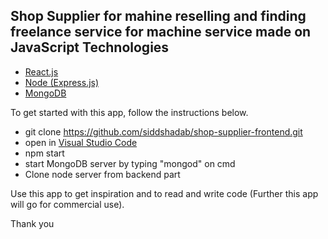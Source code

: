 
## Shop Supplier for mahine reselling and finding freelance service for machine service made on JavaScript Technologies
 
 * <a href="https://reactjs.org/" target="_blank">React.js</a>
 * <a href="http://expressjs.com/" target="_blank">Node (Express.js)</a> 
 * <a href="https://www.mongodb.com/" target="_blank">MongoDB</a>
 

To get started with this app, follow the instructions below.

* git clone https://github.com/siddshadab/shop-supplier-frontend.git
* open in <a href="https://code.visualstudio.com/" target="_blank">Visual Studio Code</a> 
* npm start
* start MongoDB server by typing "mongod" on cmd
* Clone node server from backend part

Use this app to get inspiration and to read and write code (Further this app will go for commercial use).

Thank you